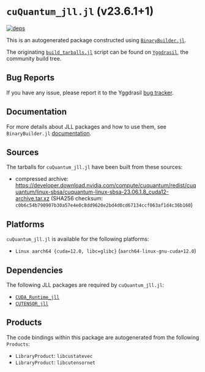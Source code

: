 # `cuQuantum_jll.jl` (v23.6.1+1)

[![deps](https://juliahub.com/docs/cuQuantum_jll/deps.svg)](https://juliahub.com/ui/Packages/cuQuantum_jll/jdwEh?page=2)

This is an autogenerated package constructed using [`BinaryBuilder.jl`](https://github.com/JuliaPackaging/BinaryBuilder.jl).

The originating [`build_tarballs.jl`](https://github.com/JuliaPackaging/Yggdrasil/blob/7c0cd796669c1643ad9b45b1e8a37020a57e5fab/C/CUDA/cuQuantum/build_tarballs.jl) script can be found on [`Yggdrasil`](https://github.com/JuliaPackaging/Yggdrasil/), the community build tree.

## Bug Reports

If you have any issue, please report it to the Yggdrasil [bug tracker](https://github.com/JuliaPackaging/Yggdrasil/issues).

## Documentation

For more details about JLL packages and how to use them, see `BinaryBuilder.jl` [documentation](https://docs.binarybuilder.org/stable/jll/).

## Sources

The tarballs for `cuQuantum_jll.jl` have been built from these sources:

* compressed archive: https://developer.download.nvidia.com/compute/cuquantum/redist/cuquantum/linux-sbsa/cuquantum-linux-sbsa-23.06.1.8_cuda12-archive.tar.xz (SHA256 checksum: `c0b6c54b790907b30a57e4e0c8dd9620e2bd4d0cd67134ccf063af1d4c36b160`)

## Platforms

`cuQuantum_jll.jl` is available for the following platforms:

* `Linux aarch64 {cuda=12.0, libc=glibc}` (`aarch64-linux-gnu-cuda+12.0`)

## Dependencies

The following JLL packages are required by `cuQuantum_jll.jl`:

* [`CUDA_Runtime_jll`](https://github.com/JuliaBinaryWrappers/CUDA_Runtime_jll.jl)
* [`CUTENSOR_jll`](https://github.com/JuliaBinaryWrappers/CUTENSOR_jll.jl)

## Products

The code bindings within this package are autogenerated from the following `Products`:

* `LibraryProduct`: `libcustatevec`
* `LibraryProduct`: `libcutensornet`
